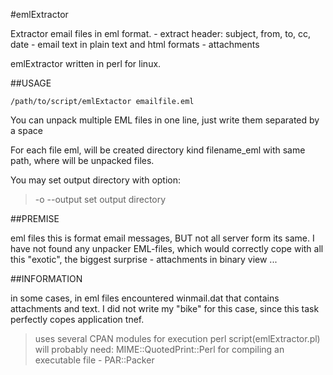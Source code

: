 #emlExtractor

Extractor email files in eml format.
	- extract header: subject, from, to, cc, date
	- email text in plain text and html formats
	- attachments

emlExtractor written in perl for linux.
	
##USAGE

    /path/to/script/emlExtactor emailfile.eml

You can unpack multiple EML files in one line, just write them separated by a space

For each file eml, will be created directory kind filename_eml with same path, where will be unpacked files.

You may set output directory with option:
>-o  --output 		set output directory


##PREMISE

eml files this is format email messages, BUT not all server form its same.
I have not found any unpacker EML-files, which would correctly cope with all this "exotic", the biggest surprise - attachments in binary view ... 

##INFORMATION

in some cases, in eml files encountered winmail.dat that contains attachments and text. I did not write my "bike" for this case, since this task perfectly copes application tnef.


>uses several CPAN modules for execution perl script(emlExtractor.pl) will probably need: MIME::QuotedPrint::Perl
for compiling an executable file - PAR::Packer
